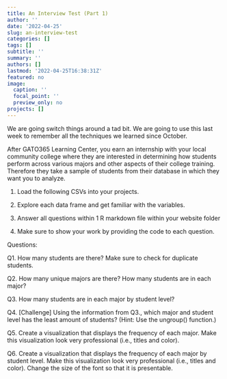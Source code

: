```yaml
---
title: An Interview Test (Part 1)
author: ''
date: '2022-04-25'
slug: an-interview-test
categories: []
tags: []
subtitle: ''
summary: ''
authors: []
lastmod: '2022-04-25T16:38:31Z'
featured: no
image:
  caption: ''
  focal_point: ''
  preview_only: no
projects: []
---
```



We are going switch things around a tad bit. We are going to use this last week to remember all the techniques we learned since October. 

After GATO365 Learning Center, you earn an internship with your local community college where they are interested in determining how students perform across various majors and other aspects of their college training.  Therefore they take a sample of students from their database in which they want you to analyze.


1. Load the following CSVs into your projects.


2. Explore each data frame and get familiar with the variables.

3. Answer all questions within 1 R markdown file within your website folder

4. Make sure to show your work by providing the code to each question.

Questions:

Q1. How many students are there? Make sure to check for duplicate students.

Q2. How many unique majors are there? How many students are in each major? 

Q3. How many students are in each major by student level?

Q4. [Challenge] Using the information from Q3., which major and student level has the least amount of students? (Hint: Use the ungroup() function.)

Q5. Create a visualization that displays the frequency of each major. Make this visualization look very professional (i.e., titles and color).


Q6. Create a visualization that displays the frequency of each major by student level. Make this visualization look very professional (i.e., titles and color). Change the size of the font so that it is presentable.


<!-- Day 4: develop an R Shiny -->
<!-- Day 3: One Way ANOVA by Majors -->
